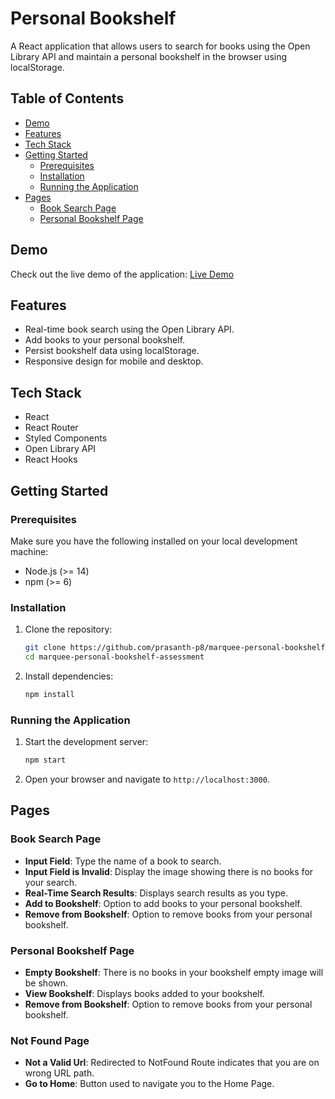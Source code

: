 # Personal Bookshelf

A React application that allows users to search for books using the Open Library API and maintain a personal bookshelf in the browser using localStorage.

## Table of Contents

- [Demo](#demo)
- [Features](#features)
- [Tech Stack](#tech-stack)
- [Getting Started](#getting-started)
  - [Prerequisites](#prerequisites)
  - [Installation](#installation)
  - [Running the Application](#running-the-application)
- [Pages](#pages)
  - [Book Search Page](#book-search-page)
  - [Personal Bookshelf Page](#personal-bookshelf-page)



## Demo

Check out the live demo of the application: [Live Demo](https://prasanth-marquee-bookshelf.vercel.app)

## Features

- Real-time book search using the Open Library API.
- Add books to your personal bookshelf.
- Persist bookshelf data using localStorage.
- Responsive design for mobile and desktop.

## Tech Stack

- React
- React Router
- Styled Components
- Open Library API
- React Hooks


## Getting Started

### Prerequisites

Make sure you have the following installed on your local development machine:

- Node.js (>= 14)
- npm (>= 6)

### Installation

1. Clone the repository:

    ```bash
    git clone https://github.com/prasanth-p8/marquee-personal-bookshelf-assessment.git
    cd marquee-personal-bookshelf-assessment
    ```

2. Install dependencies:

    ```bash
    npm install
    ```

### Running the Application

1. Start the development server:

    ```bash
    npm start
    ```

2. Open your browser and navigate to `http://localhost:3000`.

## Pages

### Book Search Page

- **Input Field**: Type the name of a book to search.
- **Input Field is Invalid**: Display the image showing there is no books for your search.
- **Real-Time Search Results**: Displays search results as you type.
- **Add to Bookshelf**: Option to add books to your personal bookshelf.
- **Remove from Bookshelf**: Option to remove books from your personal bookshelf.

### Personal Bookshelf Page

- **Empty Bookshelf**: There is no books in your bookshelf empty image will be shown.
- **View Bookshelf**: Displays books added to your bookshelf.
- **Remove from Bookshelf**: Option to remove books from your personal bookshelf.

### Not Found Page

- **Not a Valid Url**: Redirected to NotFound Route indicates that you are on wrong URL path.
- **Go to Home**: Button used to navigate you to the Home Page.


